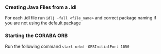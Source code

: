 ### Creating Java Files from a .idl

For each .idl file run `idlj -fall <file_name>` and correct package naming if you are not using the default package

### Starting the CORABA ORB

Run the following command `start orbd -ORBInitialPort 1050`
